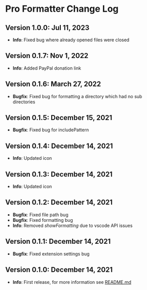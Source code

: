# Pro Formatter Change Log

## Version 1.0.0: Jul 11, 2023

- **Info**: Fixed bug where already opened files were closed

## Version 0.1.7: Nov 1, 2022

- **Info**: Added PayPal donation link

## Version 0.1.6: March 27, 2022

- **Bugfix**: Fixed bug for formatting a directory which had no sub directories

## Version 0.1.5: December 15, 2021

- **Bugfix**: Fixed bug for includePattern

## Version 0.1.4: December 14, 2021

- **Info**: Updated icon

## Version 0.1.3: December 14, 2021

- **Info**: Updated icon

## Version 0.1.2: December 14, 2021

- **Bugfix**: Fixed file path bug
- **Bugfix**: Fixed formatting bug
- **Info**: Removed *showFormatting* due to vscode API issues

## Version 0.1.1: December 14, 2021

- **Bugfix**: Fixed extension settings bug

## Version 0.1.0: December 14, 2021

- **Info**: First release, for more information see [README.md](./README.md)
